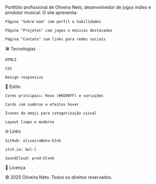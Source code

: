 Portfólio profissional de Oliveira Neto, desenvolvedor de jogos indies e produtor musical. O site apresenta:

    Página "Sobre mim" com perfil e habilidades

    Página "Projetos" com jogos e músicas destacadas

    Página "Contato" com links para redes sociais

🛠 Tecnologias

    HTML5

    CSS

    Design responsivo

🎨 Estilo

    Cores principais: Roxo (#6E00FF) e variações

    Cards com sombras e efeitos hover

    Ícones de emoji para categorização visual

    Layout limpo e moderno

🌐 Links

    GitHub: oliveiraNeto-blnk

    itch.io: bol-l

    SoundCloud: prod-blxnk

📄 Licença

© 2025 Oliveira Neto. Todos os direitos reservados.
